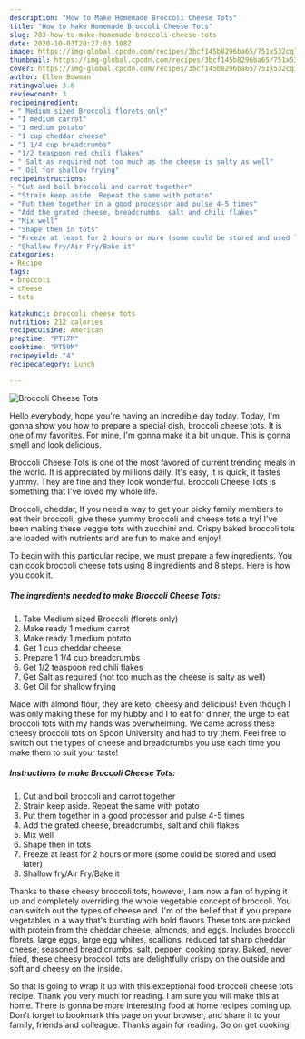 ```yaml
---
description: "How to Make Homemade Broccoli Cheese Tots"
title: "How to Make Homemade Broccoli Cheese Tots"
slug: 783-how-to-make-homemade-broccoli-cheese-tots
date: 2020-10-03T20:27:03.108Z
image: https://img-global.cpcdn.com/recipes/3bcf145b8296ba65/751x532cq70/broccoli-cheese-tots-recipe-main-photo.jpg
thumbnail: https://img-global.cpcdn.com/recipes/3bcf145b8296ba65/751x532cq70/broccoli-cheese-tots-recipe-main-photo.jpg
cover: https://img-global.cpcdn.com/recipes/3bcf145b8296ba65/751x532cq70/broccoli-cheese-tots-recipe-main-photo.jpg
author: Ellen Bowman
ratingvalue: 3.6
reviewcount: 3
recipeingredient:
- " Medium sized Broccoli florets only"
- "1 medium carrot"
- "1 medium potato"
- "1 cup cheddar cheese"
- "1 1/4 cup breadcrumbs"
- "1/2 teaspoon red chili flakes"
- " Salt as required not too much as the cheese is salty as well"
- " Oil for shallow frying"
recipeinstructions:
- "Cut and boil broccoli and carrot together"
- "Strain keep aside. Repeat the same with potato"
- "Put them together in a good processor and pulse 4-5 times"
- "Add the grated cheese, breadcrumbs, salt and chili flakes"
- "Mix well"
- "Shape then in tots"
- "Freeze at least for 2 hours or more (some could be stored and used later)"
- "Shallow fry/Air Fry/Bake it"
categories:
- Recipe
tags:
- broccoli
- cheese
- tots

katakunci: broccoli cheese tots 
nutrition: 212 calories
recipecuisine: American
preptime: "PT17M"
cooktime: "PT59M"
recipeyield: "4"
recipecategory: Lunch

---
```



![Broccoli Cheese Tots](https://img-global.cpcdn.com/recipes/3bcf145b8296ba65/751x532cq70/broccoli-cheese-tots-recipe-main-photo.jpg)

Hello everybody, hope you're having an incredible day today. Today, I'm gonna show you how to prepare a special dish, broccoli cheese tots. It is one of my favorites. For mine, I'm gonna make it a bit unique. This is gonna smell and look delicious.

Broccoli Cheese Tots is one of the most favored of current trending meals in the world. It is appreciated by millions daily. It's easy, it is quick, it tastes yummy. They are fine and they look wonderful. Broccoli Cheese Tots is something that I've loved my whole life.

Broccoli, cheddar, If you need a way to get your picky family members to eat their broccoli, give these yummy broccoli and cheese tots a try! I&#39;ve been making these veggie tots with zucchini and. Crispy baked broccoli tots are loaded with nutrients and are fun to make and enjoy!


To begin with this particular recipe, we must prepare a few ingredients. You can cook broccoli cheese tots using 8 ingredients and 8 steps. Here is how you cook it.

<!--inarticleads1-->

##### The ingredients needed to make Broccoli Cheese Tots:

1. Take  Medium sized Broccoli (florets only)
1. Make ready 1 medium carrot
1. Make ready 1 medium potato
1. Get 1 cup cheddar cheese
1. Prepare 1 1/4 cup breadcrumbs
1. Get 1/2 teaspoon red chili flakes
1. Get  Salt as required (not too much as the cheese is salty as well)
1. Get  Oil for shallow frying


Made with almond flour, they are keto, cheesy and delicious! Even though I was only making these for my hubby and I to eat for dinner, the urge to eat broccoli tots with my hands was overwhelming. We came across these cheesy broccoli tots on Spoon University and had to try them. Feel free to switch out the types of cheese and breadcrumbs you use each time you make them to suit your taste! 

<!--inarticleads2-->

##### Instructions to make Broccoli Cheese Tots:

1. Cut and boil broccoli and carrot together
1. Strain keep aside. Repeat the same with potato
1. Put them together in a good processor and pulse 4-5 times
1. Add the grated cheese, breadcrumbs, salt and chili flakes
1. Mix well
1. Shape then in tots
1. Freeze at least for 2 hours or more (some could be stored and used later)
1. Shallow fry/Air Fry/Bake it


Thanks to these cheesy broccoli tots, however, I am now a fan of hyping it up and completely overriding the whole vegetable concept of broccoli. You can switch out the types of cheese and. I&#39;m of the belief that if you prepare vegetables in a way that&#39;s bursting with bold flavors These tots are packed with protein from the cheddar cheese, almonds, and eggs. Includes broccoli florets, large eggs, large egg whites, scallions, reduced fat sharp cheddar cheese, seasoned bread crumbs, salt, pepper, cooking spray. Baked, never fried, these cheesy broccoli tots are delightfully crispy on the outside and soft and cheesy on the inside. 

So that is going to wrap it up with this exceptional food broccoli cheese tots recipe. Thank you very much for reading. I am sure you will make this at home. There is gonna be more interesting food at home recipes coming up. Don't forget to bookmark this page on your browser, and share it to your family, friends and colleague. Thanks again for reading. Go on get cooking!
